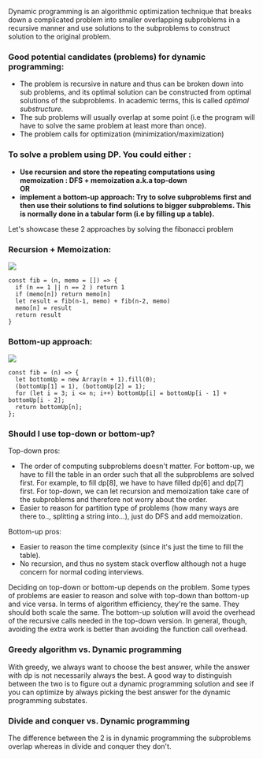 Dynamic programming is an algorithmic optimization technique that breaks down a complicated problem into smaller overlapping subproblems in a recursive manner and use solutions to the subproblems to construct solution to the original problem.

### Good potential candidates (problems) for dynamic programming: 
- The problem is recursive in nature and thus can be broken down into sub problems, and its optimal solution can be constructed from optimal solutions of the subproblems. In academic terms, this is called <em>optimal substructure</em>.
- The sub problems will usually overlap at some point (i.e the program will have to solve the same problem at least more than once).
- The problem calls for optimization (minimization/maximization)

### To solve a problem using DP. You could either :
<b>
<ul>
  <li> Use recursion and store the repeating computations using memoization : DFS + memoization a.k.a top-down</li>
  OR
  <li> implement a bottom-up approach: Try to solve subproblems first and then use their solutions to find solutions to bigger subproblems. This is normally done in a tabular form (i.e by filling up a table).</li>
</ul>
</b>

Let's showcase these 2 approaches by solving the fibonacci problem

### Recursion + Memoization:
<img src='https://algomonster.s3.us-east-2.amazonaws.com/fib.002.png' />

```
const fib = (n, memo = []) => {
  if (n == 1 || n == 2 ) return 1
  if (memo[n]) return memo[n]
  let result = fib(n-1, memo) + fib(n-2, memo)
  memo[n] = result
  return result
}
```

### Bottom-up approach:
<img src='https://algomonster.s3.us-east-2.amazonaws.com/dynamic_programming/fibonacci.png' />

```
const fib = (n) => {
  let bottomUp = new Array(n + 1).fill(0);
  (bottomUp[1] = 1), (bottomUp[2] = 1);
  for (let i = 3; i <= n; i++) bottomUp[i] = bottomUp[i - 1] + bottomUp[i - 2];
  return bottomUp[n];
};
```
### Should I use top-down or bottom-up?

Top-down pros:
<ul>
  <li> The order of computing subproblems doesn't matter. For bottom-up, we have to fill the table in an order such that all the subproblems are solved first. For example, to fill dp[8], we have to have filled dp[6] and dp[7] first. For top-down, we can let recursion and memoization take care of the subproblems and therefore not worry about the order.</li> 
  <li> Easier to reason for partition type of problems (how many ways are there to.., splitting a string into...), just do DFS and add memoization.</li>
</ul>

Bottom-up pros:
<ul>
  <li> Easier to reason the time complexity (since it's just the time to fill the table).</li> 
  <li> No recursion, and thus no system stack overflow although not a huge concern for normal coding interviews.</li> 
</ul>
Deciding on top-down or bottom-up depends on the problem. Some types of problems are easier to reason and solve with top-down than bottom-up and vice versa.
In terms of algorithm efficiency, they're the same. They should both scale the same. 
The bottom-up solution will avoid the overhead of the recursive calls needed in the top-down version. In general, though, avoiding the extra work is better than avoiding the function call overhead.

  ### Greedy algorithm vs. Dynamic programming

With greedy, we always want to choose the best answer, while the answer with dp is not necessarily always the best. A good way to distinguish between the two is to figure out a dynamic programming solution and see if you can optimize by always picking the best answer for the dynamic programming substates.

### Divide and conquer vs. Dynamic programming

The difference between the 2 is in dynamic programming the subproblems overlap whereas in divide and conquer they don't.
